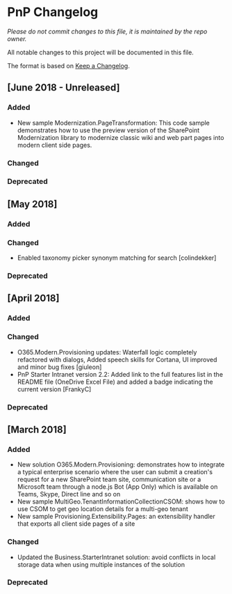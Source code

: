 # PnP Changelog
*Please do not commit changes to this file, it is maintained by the repo owner.*

All notable changes to this project will be documented in this file.

The format is based on [Keep a Changelog](http://keepachangelog.com/en/1.0.0/).

## [June 2018 - Unreleased]

### Added

- New sample Modernization.PageTransformation: This code sample demonstrates how to use the preview version of the SharePoint Modernization library to modernize classic wiki and web part pages into modern client side pages.

### Changed

### Deprecated

## [May 2018]

### Added

### Changed

- Enabled taxonomy picker synonym matching for search [colindekker]

### Deprecated

## [April 2018]

### Added

### Changed

- O365.Modern.Provisioning updates: Waterfall logic completely refactored with dialogs, Added speech skills for Cortana, UI improved and minor bug fixes [giuleon]
- PnP Starter Intranet version 2.2: Added link to the full features list in the README file (OneDrive Excel File) and added a badge indicating the current version [FrankyC]

### Deprecated

## [March 2018]

### Added

- New solution O365.Modern.Provisioning: demonstrates how to integrate a typical enterprise scenario where the user can submit a creation's request for a new SharePoint team site, communication site or a Microsoft team through a node.js Bot (App Only) which is available on Teams, Skype, Direct line and so on
- New sample MultiGeo.TenantInformationCollectionCSOM: shows how to use CSOM to get geo location details for a multi-geo tenant
- New sample Provisioning.Extensibility.Pages: an extensibility handler that exports all client side pages of a site

### Changed

- Updated the Business.StarterIntranet solution: avoid conflicts in local storage data when using multiple instances of the solution

### Deprecated
